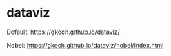 # dataviz

Default: https://gkech.github.io/dataviz/


Nobel: https://gkech.github.io/dataviz/nobel/index.html